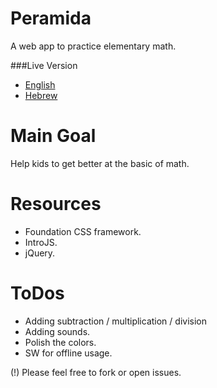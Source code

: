 Peramida
========

A web app to practice elementary math.

###Live Version
* [English](http://greenido.github.io/peramida-1/) 
* [Hebrew](http://greenido.github.io/peramida-1/index-he.html)

Main Goal
=========
Help kids to get better at the basic of math.

Resources
=========
* Foundation CSS framework.
* IntroJS.
* jQuery.

ToDos
=====
* Adding subtraction / multiplication / division
* Adding sounds.
* Polish the colors.
* SW for offline usage.

(!) Please feel free to fork or open issues.


